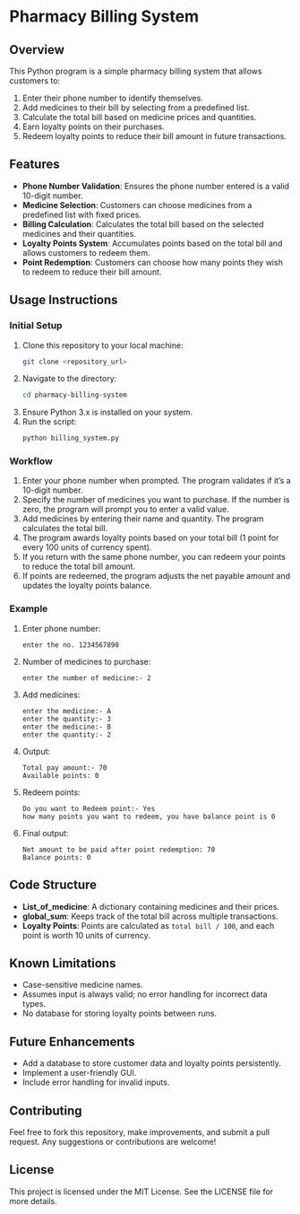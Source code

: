 # Pharmacy Billing System

## Overview
This Python program is a simple pharmacy billing system that allows customers to:
1. Enter their phone number to identify themselves.
2. Add medicines to their bill by selecting from a predefined list.
3. Calculate the total bill based on medicine prices and quantities.
4. Earn loyalty points on their purchases.
5. Redeem loyalty points to reduce their bill amount in future transactions.

## Features
- **Phone Number Validation**: Ensures the phone number entered is a valid 10-digit number.
- **Medicine Selection**: Customers can choose medicines from a predefined list with fixed prices.
- **Billing Calculation**: Calculates the total bill based on the selected medicines and their quantities.
- **Loyalty Points System**: Accumulates points based on the total bill and allows customers to redeem them.
- **Point Redemption**: Customers can choose how many points they wish to redeem to reduce their bill amount.

## Usage Instructions

### Initial Setup
1. Clone this repository to your local machine:
   ```bash
   git clone <repository_url>
   ```
2. Navigate to the directory:
   ```bash
   cd pharmacy-billing-system
   ```
3. Ensure Python 3.x is installed on your system.
4. Run the script:
   ```bash
   python billing_system.py
   ```

### Workflow
1. Enter your phone number when prompted. The program validates if it’s a 10-digit number.
2. Specify the number of medicines you want to purchase. If the number is zero, the program will prompt you to enter a valid value.
3. Add medicines by entering their name and quantity. The program calculates the total bill.
4. The program awards loyalty points based on your total bill (1 point for every 100 units of currency spent).
5. If you return with the same phone number, you can redeem your points to reduce the total bill amount.
6. If points are redeemed, the program adjusts the net payable amount and updates the loyalty points balance.

### Example
1. Enter phone number:
   ```
   enter the no. 1234567890
   ```
2. Number of medicines to purchase:
   ```
   enter the number of medicine:- 2
   ```
3. Add medicines:
   ```
   enter the medicine:- A
   enter the quantity:- 3
   enter the medicine:- B
   enter the quantity:- 2
   ```
4. Output:
   ```
   Total pay amount:- 70
   Available points: 0
   ```
5. Redeem points:
   ```
   Do you want to Redeem point:- Yes
   how many points you want to redeem, you have balance point is 0
   ```
6. Final output:
   ```
   Net amount to be paid after point redemption: 70
   Balance points: 0
   ```

## Code Structure
- **List_of_medicine**: A dictionary containing medicines and their prices.
- **global_sum**: Keeps track of the total bill across multiple transactions.
- **Loyalty Points**: Points are calculated as `total bill / 100`, and each point is worth 10 units of currency.

## Known Limitations
- Case-sensitive medicine names.
- Assumes input is always valid; no error handling for incorrect data types.
- No database for storing loyalty points between runs.

## Future Enhancements
- Add a database to store customer data and loyalty points persistently.
- Implement a user-friendly GUI.
- Include error handling for invalid inputs.

## Contributing
Feel free to fork this repository, make improvements, and submit a pull request. Any suggestions or contributions are welcome!

## License
This project is licensed under the MIT License. See the LICENSE file for more details.

